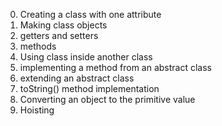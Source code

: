 0. Creating a class with one attribute
1. Making class objects
2. getters and setters
3. methods
4. Using class inside another class
5. implementing a method from an abstract class
6. extending an abstract class
7. toString() method implementation
8. Converting an object to the primitive value
9. Hoisting
